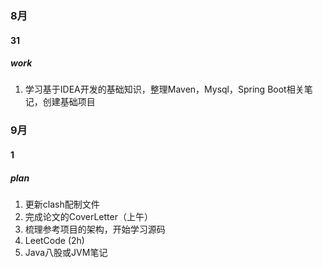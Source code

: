 ### 8月
#### 31
##### work
1. 学习基于IDEA开发的基础知识，整理Maven，Mysql，Spring Boot相关笔记，创建基础项目
### 9月
#### 1
##### plan
1. 更新clash配制文件
2. 完成论文的CoverLetter（上午）
3. 梳理参考项目的架构，开始学习源码
4. LeetCode (2h)
5. Java八股或JVM笔记